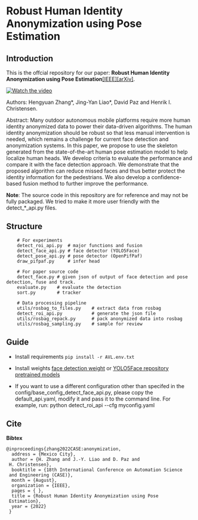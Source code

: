 # Robust Human Identity Anonymization using Pose Estimation

## Introduction

This is the offcial repository for our paper: __Robust Human Identity Anonymization using Pose Estimation__[[IEEE]](https://ieeexplore.ieee.org/document/9926568)[[arXiv]](http://arxiv.org/abs/2301.04243).

[![Watch the video](https://img.youtube.com/vi/XQaNiXgGr40/maxresdefault.jpg)](https://youtu.be/XQaNiXgGr40)


Authors: Hengyuan Zhang*, Jing-Yan Liao*, David Paz and Henrik I. Christensen.

Abstract: Many outdoor autonomous mobile platforms require more human identity anonymized data to power their data-driven algorithms. The human identity anonymization should be robust so that less manual intervention is needed, which remains a challenge for current face detection and anonymization systems. In this paper, we propose to use the skeleton generated from the state-of-the-art human pose estimation model to help localize human heads. We develop criteria to evaluate the performance and compare it with the face detection approach. We demonstrate that the proposed algorithm can reduce missed faces and thus better protect the identity information for the pedestrians. We also develop a confidence-based fusion method to further improve the performance.

__Note__: The source code in this repository are for reference and may not be fully packaged. We tried to make it more user friendly with the detect_*_api.py files.

## Structure
```
    # For experiments
    detect_roi_api.py  # major functions and fusion
    detect_face_api.py # face detector (YOLO5Face)
    detect_pose_api.py # pose detector (OpenPifPaf)
    draw_pifpaf.py     # infer head

    # For paper source code
    detect_face.py # given json of output of face detection and pose detection, fuse and track.    
    evaluate.py    # evaluate the detection
    sort.py        # tracker

    # Data processing pipeline
    utils/rosbag_to_files.py    # extract data from rosbag
    detect_roi_api.py           # generate the json file
    utils/rosbag_repack.py      # pack anonymized data into rosbag
    utils/rosbag_sampling.py    # sample for review
```

## Guide
- Install requirements
``pip install -r AVL.env.txt``
- Install weights
[face detection weight](https://drive.google.com/open?id=12O1RPth4CJR_Fk5-Izr4a466PpVxzV9R&authuser=j3liao%40ucsd.edu&usp=drive_fs) or [YOLO5Face repository pretrained models](https://github.com/deepcam-cn/yolov5-face#pretrained-models)

- If you want to use a different configuration other than specifed in the config/base_config_detect_face_api.py, please copy the default_api.yaml, modify it and pass it to the command line. For example, run: python detect_roi_api --cfg myconfig.yaml

## Cite
__Bibtex__
```
@inproceedings{zhang2022CASE:anonymization,
  address = {Mexico City},
  author = {H. Zhang and J.-Y. Liao and D. Paz and
 H. Christensen},
  booktitle = {18th International Conference on Automation Science
 and Engineering (CASE)},
  month = {August},
  organization = {IEEE},
  pages = { },
  title = {Robust Human Identity Anonymization using Pose
 Estimation},
  year = {2022}
 }
```
